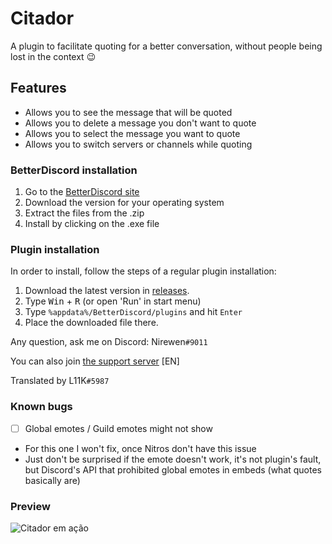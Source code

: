# Citador
A plugin to facilitate quoting for a better conversation, without people being lost in the context :wink:

## Features
- Allows you to see the message that will be quoted
- Allows you to delete a message you don't want to quote
- Allows you to select the message you want to quote
- Allows you to switch servers or channels while quoting

### BetterDiscord installation

1. Go to the [BetterDiscord site](http://betterdiscord.net)
2. Download the version for your operating system
3. Extract the files from the .zip
4. Install by clicking on the .exe file

### Plugin installation

In order to install, follow the steps of a regular plugin installation:

1. Download the latest version in [releases](https://github.com/nirewen/Citador/releases).
2. Type <kbd>Win</kbd> + <kbd>R</kbd> (or open 'Run' in start menu)
3. Type `%appdata%/BetterDiscord/plugins` and hit `Enter`
4. Place the downloaded file there.

Any question, ask me on Discord: Nirewen`#9011`

You can also join [the support server](https://discord.gg/tQrdqKG) [EN]


Translated by L11K`#5987`

### Known bugs
- [ ] Global emotes / Guild emotes might not show
- For this one I won't fix, once Nitros don't have this issue
- Just don't be surprised if the emote doesn't work, it's not plugin's fault, but Discord's API
  that prohibited global emotes in embeds (what quotes basically are)

### Preview
![Citador em ação](http://nirewen.s-ul.eu/02Tcv6ZT.gif)